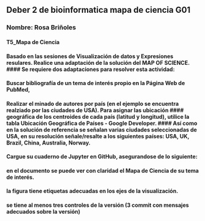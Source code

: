 ## Deber 2 de bioinformatica mapa de ciencia G01
### Nombre: Rosa Briñoles
#### T5_Mapa de Ciencia
#### Basado en las sesiones de Visualización de datos y Expresiones resulares. Realice una adaptación de la solución del MAP OF SCIENCE. #### Se requiere dos adaptaciones para resolver esta actividad:
#### Buscar bibliografía de un tema de interés propio en la Página Web de PubMed,
#### Realizar el minado de autores por país (en el ejemplo se encuentra realziado por las ciudades de USA). Para asignar las ubicación #### geográfica de los centroides de cada país (latitud y longitud), utilice la tabla  Ubicación Geográfica de Países - Google Developer. #### Así como en la solución de referencia se señalan varias ciudades seleccionadas de USA, en su resolución señale/resalte a los siguientes países: USA, UK, Brazil, China, Australia, Norway.  
#### Cargue su cuaderno de Jupyter en GitHub, asegurandose de lo siguiente:
#### en el documento se puede ver con claridad el Mapa de Ciencia de su tema de interés.
#### la figura tiene etiquetas adecuadas en los ejes de la visualización. 
#### se tiene al menos tres controles de la versión (3 commit con mensajes adecuados sobre la versión)
